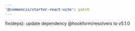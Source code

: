 ```yaml
---
'@commencis/starter-react-vite': patch
---
```


fix(deps): update dependency @hookform/resolvers to v5.1.0
